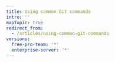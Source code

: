```yaml
---
title: Using common Git commands
intro: ''
mapTopic: true
redirect_from:
  - /articles/using-common-git-commands
versions:
  free-pro-team: '*'
  enterprise-server: '*'
---
```


